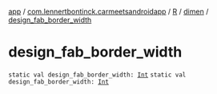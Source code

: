[app](../../../index.md) / [com.lennertbontinck.carmeetsandroidapp](../../index.md) / [R](../index.md) / [dimen](index.md) / [design_fab_border_width](./design_fab_border_width.md)

# design_fab_border_width

`static val design_fab_border_width: `[`Int`](https://kotlinlang.org/api/latest/jvm/stdlib/kotlin/-int/index.html)
`static val design_fab_border_width: `[`Int`](https://kotlinlang.org/api/latest/jvm/stdlib/kotlin/-int/index.html)
